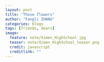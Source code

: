 ```yaml
---
layout: post
title: "Those flowers"
author: "Fangli ZHANG"
categories: blogs
tags: [friends, dears]
image:
  feature: note/Ximen_HighSchool.jpg
  teaser: note/Ximen_HighSchool_teaser.png
  credit: javascript
  creditlink: ""
---
```


<html>
    <head>
    <style>
        #chartdiv {
            width: 100%;
            height: 480px;
        }
        .map-marker {
            margin-left: -5px;
            margin-top: -5px;
        }
        .map-marker.map-clickable {
            cursor: pointer;
        }
        .pulse {
            width: 0px;
            height: 0px;
            border: 0px solid #f7f14c;
            -webkit-border-radius: 30px;
            -moz-border-radius: 30px;
            border-radius: 30px;
            background-color: #716f42;
            z-index: 10;
            position: absolute;
      }
      .map-marker .dot {
            border: 10px solid #FFFFFF;
            background: transparent;
            -webkit-border-radius: 100px;
            -moz-border-radius: 100px;
            border-radius: 100px;
            height: 40px;
            width: 40px;
            -webkit-animation: pulse 0s ease-out;
            -moz-animation: pulse 0s ease-out;
            animation: pulse 1s ease-out;
            -webkit-animation-iteration-count: infinite;
            -moz-animation-iteration-count: infinite;
            animation-iteration-count: infinite;
            position: absolute;
            top: -25px;
            left: -25px;
            z-index: 1;
            opacity: 0;
    }
    @-moz-keyframes pulse {
           0% {
              -moz-transform: scale(0);
              opacity: 0.0;
           }
           25% {
              -moz-transform: scale(0);
              opacity: 0.1;
           }
           50% {
              -moz-transform: scale(0.1);
              opacity: 0.3;
           }
           75% {
              -moz-transform: scale(0.5);
              opacity: 0.5;
           }
           100% {
              -moz-transform: scale(1);
              opacity: 0.0;
           }
    }
    @-webkit-keyframes "pulse" {
           0% {
              -webkit-transform: scale(0);
              opacity: 0.0;
           }
           25% {
              -webkit-transform: scale(0);
              opacity: 0.1;
           }
           50% {
              -webkit-transform: scale(0.1);
              opacity: 0.3;
           }
           75% {
              -webkit-transform: scale(0.5);
              opacity: 0.5;
           }
           100% {
              -webkit-transform: scale(1);
              opacity: 0.0;
           }
       }
    </style>
    </head>
    <body>
    <script src="https://www.amcharts.com/lib/3/ammap.js"></script>
    <script src="https://www.amcharts.com/lib/3/maps/js/worldLow.js"></script>
    <script src="https://www.amcharts.com/lib/3/themes/light.js"></script>
    <script>
    var targetSVG = "M9,0C4.029,0,0,4.029,0,9s4.029,9,9,9s9-4.029,9-9S13.971,0,9,0z M9,15.93 c-3.83,0-6.93-3.1-6.93-6.93S5.17,2.07,9,2.07s6.93,3.1,6.93,6.93S12.83,15.93,9,15.93 M12.5,9c0,1.933-1.567,3.5-3.5,3.5S5.5,10.933,5.5,9S7.067,5.5,9,5.5 S12.5,7.067,12.5,9z";

    <!-- var targetSVG = "{{site.baseurl}}/assets/svg/taxi.svg"; -->

    var map = AmCharts.makeChart( "chartdiv", {
        "type": "map",
        "theme": "light",
        "dragMap": true,
        "projection": "miller",
        "mouseWheelZoomEnabled": true,
        "showBalloonOnSelectedObject": true,
        "backgroundAlpha": 1,
        "backgroundColor": "#000",

        "dataProvider": {
            "mapURL": "/assets/map/chinaHigh.svg",

            "zoomLevel": 0.8,
            "zoomLatitude": 35,
            "zoomLongitude": 112,

            "lines": [
            { "latitudes": [ 30.341304, 39.9869171 ], "longitudes": [ 112.212773, 116.3036799 ]},
            { "latitudes": [ 30.341304, 31.8144125 ], "longitudes": [ 112.212773, 119.8045282 ]},
            { "latitudes": [ 30.341304, 30.6584534 ], "longitudes": [ 112.212773, 103.9354639 ]},
            { "latitudes": [ 30.341304, 23.0088158 ], "longitudes": [ 112.212773, 113.0362683 ]},
            { "latitudes": [ 30.341304, 41.7549117 ], "longitudes": [ 112.212773, 85.57708750 ]},
            { "latitudes": [ 30.341304, 26.8698524 ], "longitudes": [ 112.212773, 100.1568586 ]},
            { "latitudes": [ 30.341304, 22.8218028 ], "longitudes": [ 112.212773, 108.1459736 ]},
            { "latitudes": [ 30.341304, 31.2240453 ], "longitudes": [ 112.212773, 121.1965745 ]},
            { "latitudes": [ 30.341304, 22.5550996 ], "longitudes": [ 112.212773, 113.9137958 ], "color": "#FF0000"},
            { "latitudes": [ 30.341304, 31.3282721 ], "longitudes": [ 112.212773, 120.5042200 ]},
            { "latitudes": [ 30.341304, 30.3413040 ], "longitudes": [ 112.212773, 112.2127730 ]},
            { "latitudes": [ 30.341304, 30.5543558 ], "longitudes": [ 112.212773, 114.2882620 ]},
            { "latitudes": [ 30.341304, 30.5345180 ], "longitudes": [ 112.212773, 114.0285070 ]},
            { "latitudes": [ 30.341304, 30.7044673 ], "longitudes": [ 112.212773, 111.2269575 ]},
            { "latitudes": [ 30.341304, 28.1760581 ], "longitudes": [ 112.212773, 112.8845146 ]},
            { "latitudes": [ 30.341304, 29.5548391 ], "longitudes": [ 112.212773, 106.4084712 ]},
            { "latitudes": [ 30.341304, 34.7425316 ], "longitudes": [ 112.212773, 113.5230954 ]},
            { "latitudes": [ 30.341304, 22.7789936 ], "longitudes": [ 112.212773, 115.3473468 ]},
            { "latitudes": [ 30.341304, 23.1253503 ], "longitudes": [ 112.212773, 112.9476635 ]},
            { "latitudes": [ 30.341304, 28.6609769 ], "longitudes": [ 112.212773, 121.2753227 ]},
            { "latitudes": [ 30.341304, 26.2399582 ], "longitudes": [ 112.212773, 105.9057994 ]},
            ],

            "images": [
            {"type": "circle", "title": "北京：唐顺峰，郑觅觅", "latitude": 39.9869171, "longitude": 116.3036799, "scale": 0.4},
            {"type": "circle", "title": "常州：江波", "latitude": 31.8144125, "longitude": 119.8045282, "scale": 0.4},
            {"type": "circle", "title": "成都：张锦华，肖云", "latitude": 30.6584534, "longitude": 103.9354639, "scale": 0.4},
            {"type": "circle", "title": "佛山：韩君霞", "latitude": 23.0088158, "longitude": 113.0362683, "scale": 0.4},
            {"type": "circle", "title": "荆州：艾晓莹，蔡蓉，代元锋，方敏敏，李铃志，梁鑫，刘林，彭圣唯，孙明，卫小龙，谢楷模，熊小伟，许利刚，张舒，朱继平", "latitude": 30.341304, "longitude": 112.212773, "scale": 1, "color": "#FF0000"},
            {"type": "circle", "title": "库尔勒：朱雷", "latitude": 41.7549117, "longitude": 85.5770875, "scale": 0.4},
            {"type": "circle", "title": "丽江：邓承锦", "latitude": 26.8698524, "longitude": 100.1568586, "scale": 0.4},
            {"type": "circle", "title": "南宁：刘幸雨", "latitude": 22.8218028, "longitude": 108.1459736, "scale": 0.4},
            {"type": "circle", "title": "上海：杜小云，付庭，李绪谋，刘婷", "latitude": 31.2240453, "longitude": 121.1965745, "scale": 0.4},
            {"type": "circle", "title": "深圳：陈武妮，黄强，杨婷", "latitude": 22.5550996, "longitude": 113.9137958, "scale": 0.4},
            {"type": "circle", "title": "苏州：樊林", "latitude": 31.3282721, "longitude": 120.50422, "scale": 0.4},
            {"type": "circle", "title": "天津：蔡颖颖，朱丽", "latitude": 30.341304, "longitude": 112.212773, "scale": 0.4},
            {"type": "circle", "title": "武汉：曹盼，陈良虎，陈珊珊，陈书娟，单为，胡强，胡枭雄，孔陶，刘欢，刘洋，肖敏，熊骁，赵磊", "latitude": 30.5543558, "longitude": 114.288262, "scale": 0.4},
            {"type": "circle", "title": "蔡甸：张方利", "latitude": 30.534518, "longitude": 114.028507, "scale": 0.4},
            {"type": "circle", "title": "宜昌：杨俭，朱辉", "latitude": 30.7044673, "longitude": 111.2269575, "scale": 0.4},
            {"type": "circle", "title": "长沙：陈东旭", "latitude": 28.1760581, "longitude": 112.8845146, "scale": 0.4},
            {"type": "circle", "title": "重庆：方多，喻辉", "latitude": 29.5548391, "longitude": 106.4084712, "scale": 0.4},
            {"type": "circle", "title": "郑州：雷盼盼", "latitude": 34.7425316, "longitude": 113.5230954, "scale": 0.4},
            {"type": "circle", "title": "汕尾：胡玲玲", "latitude": 22.7789936, "longitude": 115.3473468, "scale": 0.4},
            {"type": "circle", "title": "广州：刘畅", "latitude": 23.1253503, "longitude": 112.9476635, "scale": 0.4},
            {"type": "circle", "title": "泰安：刘迪亚", "latitude": 28.6609769, "longitude": 121.2753227, "scale": 0.4},
            {"type": "circle", "title": "贵州：刘柱柱", "latitude": 26.2399582, "longitude": 105.9057994, "scale": 0.4},
            ]
        },

            "areasSettings": {
                "color": "#FFCC00",
                "outlineThickness": 0.2,
                "unlistedAreasColor": "#FFFFFF",
                "unlistedAreasAlpha": 0.6
            },

            "imagesSettings": {
              "color": "#00FF00",
              "rollOverColor": "#FFFF00",
              "selectedColor": "#000000"
            },

            "linesSettings": {
              "arc": -0.8,
              "arrow": "middle",
              "color": "#FFFF00",
              "alpha": 1,
              "arrowAlpha": 1,
              "arrowSize": 2,
              "thickness": 0.5
            },

            "balloon": {
                "drop": false
            },

            "zoomControl": {
              "homeButtonEnabled": false,
              "zoomControlEnabled": false,
              "buttonSize": 10,
              "gridHeight": 0,
              "draggerAlpha": 0,
              "gridAlpha": 0
            },

            "backgroundZoomsToTop": true,
            "linesAboveImages": false,

           "export": {
             "enabled": true
           }
    } );

    map.addListener( "positionChanged", updateCustomMarkers );

    function updateCustomMarkers( event ) {
      var map = event.chart;

      for ( var x in map.dataProvider.images ) {
        var image = map.dataProvider.images[ x ];
        if (x == 4) {
            if ( 'undefined' == typeof image.externalElement )
            image.externalElement = createCustomMarker( image );
            var xy = map.coordinatesToStageXY( image.longitude, image.latitude );
            image.externalElement.style.top = xy.y + 'px';
            image.externalElement.style.left = xy.x + 'px';
        }
      }
    }

    function createCustomMarker( image ) {
      var holder = document.createElement( 'div' );
      holder.className = 'map-marker';
      holder.title = image.title;
      holder.style.position = 'absolute';

      if ( undefined != image.url ) {
        holder.onclick = function() {
          window.location.href = image.url;
        };
        holder.className += ' map-clickable';
      }

      var dot = document.createElement( 'div' );
      dot.className = 'dot';
      holder.appendChild( dot );

      var pulse = document.createElement( 'div' );
      pulse.className = 'pulse';
      holder.appendChild( pulse );

      image.chart.chartDiv.appendChild( holder );

      return holder;
    }


    </script>
    </body>
    <div id="chartdiv"></div>
</html>
